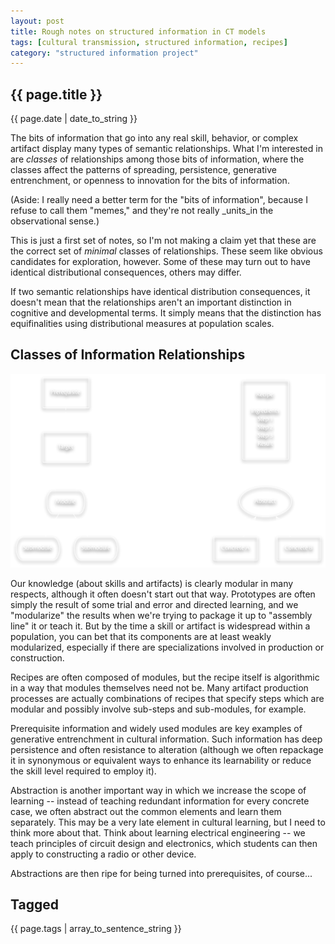 ```yaml
---
layout: post
title: Rough notes on structured information in CT models
tags: [cultural transmission, structured information, recipes]
category: "structured information project"
---
```


{{ page.title }}
----------------

<div class="publish_date">
{{ page.date | date_to_string }}
</div>

The bits of information that go into any real skill, behavior, or complex artifact display many types of semantic relationships.  What I'm interested in are _classes_ of relationships among those bits of information, where the classes affect the patterns of spreading, persistence, generative entrenchment, or openness to innovation for the bits of information.

(Aside:  I really need a better term for the "bits of information", because I refuse to call them "memes," and they're not really _units_in the observational sense.)

This is just a first set of notes, so I'm not making a claim yet that these are the correct set of _minimal_ classes of relationships.  These seem like obvious candidates for exploration, however.  Some of these may turn out to have identical distributional consequences, others may differ.

If two semantic relationships have identical distribution consequences, it doesn't mean that the relationships aren't an important distinction in cognitive and developmental terms.  It simply means that the distinction has equifinalities using distributional measures at population scales.  

Classes of Information Relationships
------------------------------------

![Types of Structured Information](/images/structure-knowledge-examples.png)

Our knowledge (about skills and artifacts) is clearly modular in many respects, although it often doesn't start out that way.  Prototypes are often simply the result of some trial and error and directed learning, and we "modularize" the results when we're trying to package it up to "assembly line" it or teach it.  But by the time a skill or artifact is widespread within a population, you can bet that its components are at least weakly modularized, especially if there are specializations involved in production or construction.

Recipes are often composed of modules, but the recipe itself is algorithmic in a way that modules themselves need not be.  Many artifact production processes are actually combinations of recipes that specify steps which are modular and possibly involve sub-steps and sub-modules, for example. 

Prerequisite information and widely used modules are key examples of generative entrenchment in cultural information.  Such information has deep persistence and often resistance to alteration (although we often repackage it in synonymous or equivalent ways to enhance its learnability or reduce the skill level required to employ it).  

Abstraction is another important way in which we increase the scope of learning -- instead of teaching redundant information for every concrete case, we often abstract out the common elements and learn them separately.  This may be a very late element in cultural learning, but I need to think more about that.  Think about learning electrical engineering -- we teach principles of circuit design and electronics, which students can then apply to constructing a radio or other device.  

Abstractions are then ripe for being turned into prerequisites, of course...


Tagged
------
<div class="taglist">
{{ page.tags | array_to_sentence_string }}
</div>

